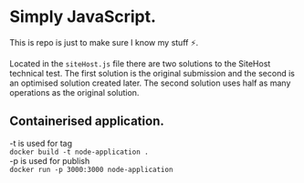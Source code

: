 # Simply JavaScript.

This is repo is just to make sure I know my stuff ⚡.

Located in the `siteHost.js` file there are two solutions to the SiteHost technical test. The first solution is the original submission and the second is an optimised solution created later. The second solution uses half as many operations as the original solution.
## Containerised application.
-t is used for tag  
`docker build -t node-application .`  
-p is used for publish  
`docker run -p 3000:3000 node-application`  